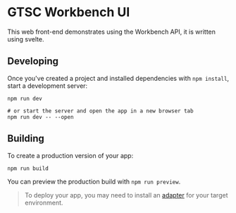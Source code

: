 # GTSC Workbench UI

This web front-end demonstrates using the Workbench API, it is written using svelte.

## Developing

Once you've created a project and installed dependencies with `npm install`, start a development server:

```shell
npm run dev

# or start the server and open the app in a new browser tab
npm run dev -- --open
```

## Building

To create a production version of your app:

```bash
npm run build
```

You can preview the production build with `npm run preview`.

> To deploy your app, you may need to install an [adapter](https://kit.svelte.dev/docs/adapters) for your target environment.
